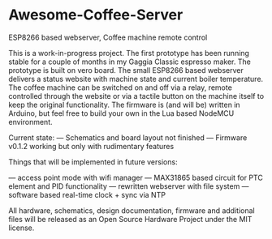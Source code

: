 # Awesome-Coffee-Server
ESP8266 based webserver, Coffee machine remote control

This is a work-in-progress project. The first prototype has been running stable for a couple of months in my Gaggia Classic espresso maker. The prototype is built on vero board. The small ESP8266 based webserver delivers a status website with machine state and current boiler temperature. The coffee machine can be switched on and off via a relay, remote controlled through the website or via a tactile button on the machine itself to keep the original functionality.
The firmware is (and will be) written in Arduino, but feel free to build your own in the Lua based NodeMCU environment.


Current state:
— Schematics and board layout not finished
— Firmware v0.1.2 working but only with rudimentary features


Things that will be implemented in future versions:

— access point mode with wifi manager
— MAX31865 based circuit for PTC element and PID functionality
— rewritten webserver with file system
— software based real-time clock + sync via NTP

All hardware, schematics, design documentation, firmware and additional files will be released as an Open Source Hardware Project under the MIT license.